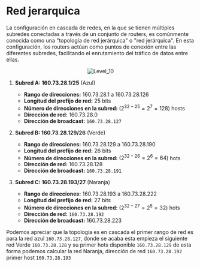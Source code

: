 
# Red jerarquica

La configuración en cascada de redes, en la que se tienen múltiples subredes conectadas a través de un conjunto de routers, es comúnmente conocida como una "topología de red jerárquica" o "red jerárquica". En esta configuración, los routers actúan como puntos de conexión entre las diferentes subredes, facilitando el enrutamiento del tráfico de datos entre ellas.

<div align=center>
<img src="/assets/Level_10.png" alt="Level_10" />
</div>


1. **Subred A: 160.73.28.1/25** (Azul)
   - **Rango de direcciones:** 160.73.28.1 a 160.73.28.126
   - **Longitud del prefijo de red:** 25 bits
   - **Número de direcciones en la subred:** $(2^{32-25} = 2^7 = 128)$ hosts
   - **Dirección de red:** 160.73.28.0
   - **Dirección de broadcast:** `160.73.28.127`

2. **Subred B: 160.73.28.129/26** (Verde)
   - **Rango de direcciones:** 160.73.28.129 a 160.73.28.190
   - **Longitud del prefijo de red:** 26 bits
   - **Número de direcciones en la subred:** $(2^{32-26} = 2^6 = 64)$ hots
   - **Dirección de red:** 160.73.28.128
   - **Dirección de broadcast:** `160.73.28.191`

3. **Subred C: 160.73.28.193/27** (Naranja)
   - **Rango de direcciones:** 160.73.28.193 a 160.73.28.222
   - **Longitud del prefijo de red:** 27 bits
   - **Número de direcciones en la subred:** $(2^{32-27} = 2^5 = 32)$ hots
   - **Dirección de red:** `160.73.28.192`
   - **Dirección de broadcast:** 160.73.28.223

Podemos apreciar que la topología  es en cascada el primer rango de red es para la red azul `160.73.28.127`, donde se acaba esta empieza el siguiente red Verde `160.73.28.128` y su primer hots disponible `160.73.28.129` de esta forma podemos calcular la red Naranja, dirección de red `160.73.28.192` primer host `160.73.28.193`